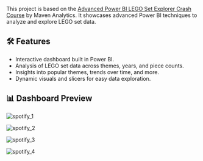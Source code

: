 This project is based on the [Advanced Power BI LEGO Set Explorer Crash Course](https://mavenanalytics.io/crash-courses/advanced-power-bi-lego-set-explorer) by Maven Analytics. It showcases advanced Power BI techniques to analyze and explore LEGO set data.


## 🛠 Features

- Interactive dashboard built in Power BI.
- Analysis of LEGO set data across themes, years, and piece counts.
- Insights into popular themes, trends over time, and more.
- Dynamic visuals and slicers for easy data exploration.

## 📊 Dashboard Preview

![spotify_1](https://github.com/user-attachments/assets/d3ee191a-8720-4695-a7aa-3e3e7cd7e7be)

![spotify_2](https://github.com/user-attachments/assets/12f6159f-9a99-4222-a5d7-684d08f92eeb)

![spotify_3](https://github.com/user-attachments/assets/4973aa29-6f2f-4f31-973c-73b42467d6ab)

![spotify_4](https://github.com/user-attachments/assets/63e22adf-bb03-4972-97dd-d1d7b972a8d0)
